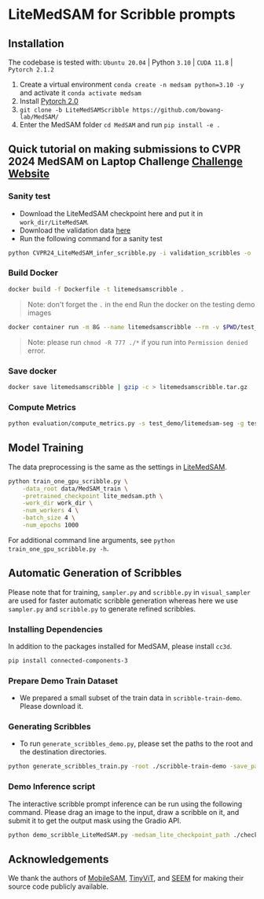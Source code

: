 # LiteMedSAM for Scribble prompts


## Installation

The codebase is tested with: `Ubuntu 20.04` | Python `3.10` | `CUDA 11.8` | `Pytorch 2.1.2`

1. Create a virtual environment `conda create -n medsam python=3.10 -y` and activate it `conda activate medsam`
2. Install [Pytorch 2.0](https://pytorch.org/get-started/locally/)
3. `git clone -b LiteMedSAMScribble https://github.com/bowang-lab/MedSAM/`
4. Enter the MedSAM folder `cd MedSAM` and run `pip install -e .`

## Quick tutorial on making submissions to CVPR 2024 MedSAM on Laptop Challenge [Challenge Website](https://www.codabench.org/competitions/2566/)

### Sanity test
- Download the LiteMedSAM checkpoint here and put it in `work_dir/LiteMedSAM`.
- Download the validation data [here](https://drive.google.com/drive/folders/1QOpXVpx-E05mviafi_wMMkkLs6VAMkCR)
- Run the following command for a sanity test

```bash
python CVPR24_LiteMedSAM_infer_scribble.py -i validation_scribbles -o ./segs
```

### Build Docker
```bash
docker build -f Dockerfile -t litemedsamscribble .
```
> Note: don't forget the `.` in the end
Run the docker on the testing demo images
```bash
docker container run -m 8G --name litemedsamscribble --rm -v $PWD/test_demo/imgs/:/workspace/inputs/ -v $PWD/test_demo/litemedsam-seg/:/workspace/outputs/ litemedsamscribble:latest /bin/bash -c "sh predict.sh"
```
> Note: please run `chmod -R 777 ./*` if you run into `Permission denied` error.

### Save docker 

```bash
docker save litemedsamscribble | gzip -c > litemedsamscribble.tar.gz
```

### Compute Metrics

```bash
python evaluation/compute_metrics.py -s test_demo/litemedsam-seg -g test_demo/gts -csv_dir ./metrics.csv
```

## Model Training

The data preprocessing is the same as the settings in [LiteMedSAM](https://github.com/bowang-lab/MedSAM/tree/LiteMedSAM#data-preprocessing). 


```bash
python train_one_gpu_scribble.py \
    -data_root data/MedSAM_train \
    -pretrained_checkpoint lite_medsam.pth \
    -work_dir work_dir \
    -num_workers 4 \
    -batch_size 4 \
    -num_epochs 1000
```

For additional command line arguments, see `python train_one_gpu_scribble.py -h`.

## Automatic Generation of Scribbles

Please note that for training, `sampler.py` and `scribble.py` in `visual_sampler` are used for faster automatic scribble generation whereas here we use `sampler.py` and `scribble.py` to generate refined scribbles.

### Installing Dependencies

In addition to the packages installed for MedSAM, please install `cc3d`.

```bash
pip install connected-components-3
```

### Prepare Demo Train Dataset
- We prepared a small subset of the train data in `scribble-train-demo`. Please download it.

### Generating Scribbles

- To run `generate_scribbles_demo.py`, please set the paths to the root and the destination directories.

```bash
python generate_scribbles_train.py -root ./scribble-train-demo -save_path ./train_scribbles
```

### Demo Inference script 
The interactive scribble prompt inference can be run using the following command. Please drag an image to the input, draw a scribble on it, and submit it to get the output mask using the Gradio API.

```bash
python demo_scribble_LiteMedSAM.py -medsam_lite_checkpoint_path ./checkpoints/medsam_lite_scribble.pth
```

## Acknowledgements
We thank the authors of [MobileSAM](https://github.com/ChaoningZhang/MobileSAM), [TinyViT](https://github.com/microsoft/Cream/tree/main/TinyViT), and [SEEM](https://github.com/UX-Decoder/Segment-Everything-Everywhere-All-At-Once) for making their source code publicly available.

